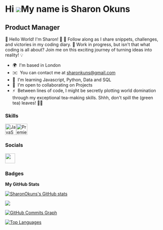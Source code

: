Hi ![](https://user-images.githubusercontent.com/18350557/176309783-0785949b-9127-417c-8b55-ab5a4333674e.gif)My name is Sharon Okuns
====================================================================================================================================

Product Manager 
------------------------

👋 Hello World! I'm Sharon! 🚀 📖 Follow along as I share snippets, challenges, and victories in my coding diary. 🚧 Work in progress, but isn't that what coding is all about? Join me on this exciting journey of turning ideas into reality! 💡

* 🌍  I'm based in London
* ✉️  You can contact me at [sharonkuns@gmail.com](mailto:sharonkuns@gmail.com)
* 🧠  I'm learning Javascript, Python, Data and SQL
* 🤝  I'm open to collaborating on Projects
* ⚡  Between lines of code, I might be secretly plotting world domination through my exceptional tea-making skills. Shhh, don't spill the (green tea) leaves! 🍵✨

### Skills


<p align="left">
<a href="https://developer.mozilla.org/en-US/docs/Web/JavaScript" target="_blank" rel="noreferrer"><img src="https://raw.githubusercontent.com/danielcranney/readme-generator/main/public/icons/skills/javascript-colored.svg" width="36" height="36" alt="JavaScript" /></a><a href="https://www.adobe.com/uk/products/premiere.html" target="_blank" rel="noreferrer"><img src="https://raw.githubusercontent.com/danielcranney/readme-generator/main/public/icons/skills/premierepro-colored.svg" width="36" height="36" alt="Premiere Pro" /></a>
</p>


### Socials

<p align="left"> <a href="https://www.github.com/SharonOkuns" target="_blank" rel="noreferrer"> <picture> <source media="(prefers-color-scheme: dark)" srcset="https://raw.githubusercontent.com/danielcranney/readme-generator/main/public/icons/socials/github-dark.svg" /> <source media="(prefers-color-scheme: light)" srcset="https://raw.githubusercontent.com/danielcranney/readme-generator/main/public/icons/socials/github.svg" /> <img src="https://raw.githubusercontent.com/danielcranney/readme-generator/main/public/icons/socials/github.svg" width="32" height="32" /> </picture> </a></p>

### Badges

<b>My GitHub Stats</b>

<a href="http://www.github.com/SharonOkuns"><img src="https://github-readme-stats.vercel.app/api?username=SharonOkuns&show_icons=true&hide=&count_private=true&title_color=0891b2&text_color=ffffff&icon_color=0891b2&bg_color=1c1917&hide_border=true&show_icons=true" alt="SharonOkuns's GitHub stats" /></a>

<a href="http://www.github.com/SharonOkuns"><img src="https://github-readme-streak-stats.herokuapp.com/?user=SharonOkuns&stroke=ffffff&background=1c1917&ring=0891b2&fire=0891b2&currStreakNum=ffffff&currStreakLabel=0891b2&sideNums=ffffff&sideLabels=ffffff&dates=ffffff&hide_border=true" /></a>

<a href="http://www.github.com/SharonOkuns"><img src="https://github-readme-activity-graph.cyclic.app/graph?username=SharonOkuns&bg_color=1c1917&color=ffffff&line=0891b2&point=ffffff&area_color=1c1917&area=true&hide_border=true&custom_title=GitHub%20Commits%20Graph" alt="GitHub Commits Graph" /></a>

<a href="https://github.com/SharonOkuns" align="left"><img src="https://github-readme-stats.vercel.app/api/top-langs/?username=SharonOkuns&langs_count=10&title_color=0891b2&text_color=ffffff&icon_color=0891b2&bg_color=1c1917&hide_border=true&locale=en&custom_title=Top%20%Languages" alt="Top Languages" /></a>
